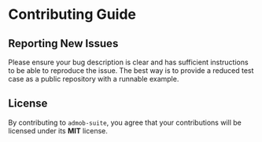 # Contributing Guide

## Reporting New Issues

Please ensure your bug description is clear and has sufficient instructions to be able to reproduce the issue. The best way is to provide a reduced test case as a public repository with a runnable example.

## License

By contributing to `admob-suite`, you agree that your contributions will be licensed under its **MIT** license.
